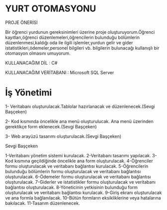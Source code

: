 # YURT OTOMASYONU

PROJE ÖNERİSİ

Bir öğrenci yurdunun gereksinimleri üzerine proje oluşturuyorum.Öğrenci kayıtları,öğrenci düzenlemeleri,öğrencilerin bulunduğu bölümlerin düzenlenmesi,kaldığı oda ile ilgili işlemler,yurdun gelir ve gider istatistikleri,ödemeler,personel bilgileri vb. bilgilerin bulunacağı kullanışlı bir otomasyon olmasını umuyorum.

KULLANACAĞIM DİL : C#

KULLANACAĞIM VERİTABANI : Microsoft SQL Server

# İş Yönetimi

1- Veritabanı oluşturulacak.Tablolar hazırlanacak ve düzenlenecek.(Sevgi Başçeken)

2- Kod kısmında öncelikle ana menü oluşturulucak. Ana menü üzerinden gerektikçe form eklenecek.(Sevgi Başçeken)

3- Web arayüzü tasarımı oluşturulacak.(Sevgi Başçeken)

Sevgi Başçeken

1-Veritabanı yönetim sistemi kurulacak.
2-Veritabanı tasarımı yapılacak.
3-Kod kısmına geçildiğinde öncelikle ana form oluşturulacak.
4-Öğrenciler formu oluşturulacak ve veritabanı bağlantısı kurulacak.
5-Öğrencilerin bulunduğu bölümlerin formu oluşturulacak ve veritabanı bağlantısı oluşturulacak.
6-Ödemeler formu oluşturulacak ve veritabanı bağlantısı oluşturulacak.
7-Giderler ve istatistikler formu oluşturulacak ve veritabanı bağlantısı oluşturulacak.
8-Yöneticinin yetkisinin bulunduğu form oluşturulacak ve veritabanı bağlantısı kurulacak.
9-Giriş ekranı oluşturulacak ve ana formla bağlanılacak.
10-Bütün formların eksikliklerine veya hatalarına bakılacak.
11-Tasarım düzenlenecek.






